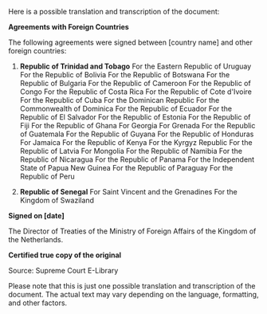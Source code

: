 Here is a possible translation and transcription of the document:

**Agreements with Foreign Countries**

The following agreements were signed between [country name] and other foreign countries:

1. **Republic of Trinidad and Tobago**
For the Eastern Republic of Uruguay
For the Republic of Bolivia
For the Republic of Botswana
For the Republic of Bulgaria
For the Republic of Cameroon
For the Republic of Congo
For the Republic of Costa Rica
For the Republic of Cote d'Ivoire
For the Republic of Cuba
For the Dominican Republic
For the Commonwealth of Dominica
For the Republic of Ecuador
For the Republic of El Salvador
For the Republic of Estonia
For the Republic of Fiji
For the Republic of Ghana
For Georgia
For Grenada
For the Republic of Guatemala
For the Republic of Guyana
For the Republic of Honduras
For Jamaica
For the Republic of Kenya
For the Kyrgyz Republic
For the Republic of Latvia
For Mongolia
For the Republic of Namibia
For the Republic of Nicaragua
For the Republic of Panama
For the Independent State of Papua New Guinea
For the Republic of Paraguay
For the Republic of Peru

2. **Republic of Senegal**
For Saint Vincent and the Grenadines
For the Kingdom of Swaziland

**Signed on [date]**

The Director of Treaties of the Ministry of Foreign Affairs of the Kingdom of the Netherlands.

**Certified true copy of the original**

Source: Supreme Court E-Library

Please note that this is just one possible translation and transcription of the document. The actual text may vary depending on the language, formatting, and other factors.